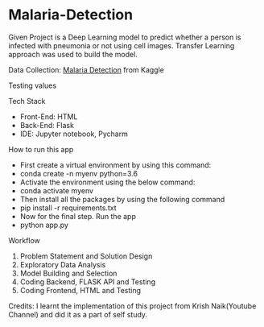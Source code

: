 # Malaria-Detection

Given Project is a Deep Learning model to predict whether a person is infected with pneumonia or not using cell images. Transfer Learning approach was used to build the model.

Data Collection: 
[Malaria Detection](https://www.kaggle.com/iarunava/cell-images-for-detecting-malaria) from Kaggle


Testing values

Tech Stack
* Front-End: HTML
* Back-End: Flask
* IDE: Jupyter notebook, Pycharm

How to run this app
* First create a virtual environment by using this command:
* conda create -n myenv python=3.6
* Activate the environment using the below command:
* conda activate myenv
* Then install all the packages by using the following command
* pip install -r requirements.txt
* Now for the final step. Run the app
* python app.py


Workflow
1. Problem Statement and Solution Design 
2. Exploratory Data Analysis 
3. Model Building and Selection 
4. Coding Backend, FLASK API and Testing 
5. Coding Frontend, HTML and Testing 

Credits: I learnt the implementation of this project from Krish Naik(Youtube Channel) and did it as a part of self study.






